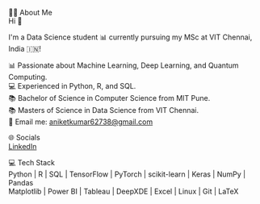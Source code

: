 👨‍💻 About Me  
Hi 👋  

I'm a Data Science student 📊 currently pursuing my MSc at VIT Chennai, India 🇮🇳!  

📊 Passionate about Machine Learning, Deep Learning, and Quantum Computing.  
💻 Experienced in Python, R, and SQL.  
📚 Bachelor of Science in Computer Science from MIT Pune.  
📚 Masters of Science in Data Science from VIT Chennai.  
📮 Email me: aniketkumar62738@gmail.com  

🌐 Socials  
[LinkedIn](https://www.linkedin.com/in/aniket-kumar-b31978291/)  

💻 Tech Stack  
Python | R | SQL | TensorFlow | PyTorch | scikit-learn | Keras | NumPy | Pandas  
Matplotlib | Power BI | Tableau | DeepXDE | Excel | Linux | Git | LaTeX  
